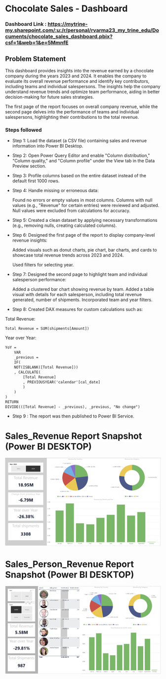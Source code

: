 

# Chocolate Sales - Dashboard

### Dashboard Link : https://mytrine-my.sharepoint.com/:u:/r/personal/rvarma23_my_trine_edu/Documents/chocolate_sales_dashboard.pbix?csf=1&web=1&e=5MmnfE

## Problem Statement

This dashboard provides insights into the revenue earned by a chocolate company during the years 2023 and 2024. It enables the company to evaluate its overall revenue performance and identify key contributors, including teams and individual salespersons. The insights help the company understand revenue trends and optimize team performance, aiding in better decision-making for future sales strategies.

The first page of the report focuses on overall company revenue, while the second page delves into the performance of teams and individual salespersons, highlighting their contributions to the total revenue.

### Steps followed 

- Step 1: Load the dataset (a CSV file) containing sales and revenue information into Power BI Desktop.
- Step 2: Open Power Query Editor and enable "Column distribution," "Column quality," and "Column profile" under the View tab in the Data Preview section.
- Step 3: Profile columns based on the entire dataset instead of the default first 1000 rows.
- Step 4: Handle missing or erroneous data:

    Found no errors or empty values in most columns.
    Columns with null values (e.g., "Revenue" for certain entries) were reviewed and adjusted. Null values were excluded from calculations for accuracy.

- Step 5: Created a clean dataset by applying necessary transformations (e.g., removing nulls, creating calculated columns).
- Step 6: Designed the first page of the report to display company-level revenue insights:

    Added visuals such as donut charts, pie chart, bar charts, and cards to showcase total revenue trends across 2023 and 2024.

    Used filters for selecting year.

- Step 7: Designed the second page to highlight team and individual salesperson performance:

    Added a clustered bar chart showing revenue by team.
    Added a table visual with details for each salesperson, including total revenue generated, number of shipments.
    Incorporated team and year filters. 

- Step 8: Created DAX measures for custom calculations such as:

Total Revenue:

    Total Revenue = SUM(shipments[Amount])

Year over Year:

    YoY = 
        VAR
        _previous = 
        IF(
        NOT(ISBLANK([Total Revenue]))
        , CALCULATE(
            [Total Revenue]
            , PREVIOUSYEAR('calendar'[cal_date]
            )
        )
    )
    RETURN
    DIVIDE(([Total Revenue] - _previous), _previous, "No change")


 
- Step 9 : The report was then published to Power BI Service.
 
 

# Sales_Revenue Report Snapshot (Power BI DESKTOP)

 
![Dashboard_upload](https://github.com/rajsvarma1492/Power_Bi/blob/main/Sales_dashboard.png?raw=true)

# Sales_Person_Revenue Report Snapshot (Power BI DESKTOP)

![Dashboard_upload](https://github.com/rajsvarma1492/Power_Bi/blob/main/Sales_person_dashboard.png?raw=true)

